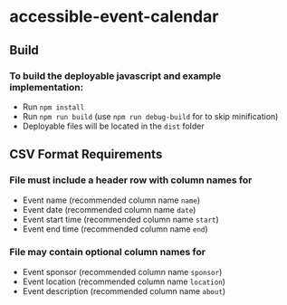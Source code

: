 # accessible-event-calendar

## Build

### To build the deployable javascript and example implementation:

  * Run `npm install`
  * Run `npm run build` (use `npm run debug-build` for to skip minification)
  * Deployable files will be located in the `dist` folder

## CSV Format Requirements

### File must include a header row with column names for
* Event name (recommended column name `name`)
* Event date (recommended column name `date`)
* Event start time (recommended column name `start`)
* Event end time (recommended column name `end`)

### File may contain optional column names for
* Event sponsor (recommended column name `sponsor`)
* Event location (recommended column name `location`)
* Event description (recommended column name `about`)
